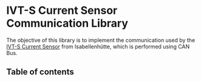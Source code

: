 # IVT-S Current Sensor Communication Library
The objective of this library is to implement the communication used by the [IVT-S Current Sensor](https://www.isabellenhuette.de/fileadmin/Daten/Praezisionsmesstechnik/Datasheet_IVT-S_V1.02.pdf) from Isabellenhütte, which is performed using CAN Bus.

## Table of contents
